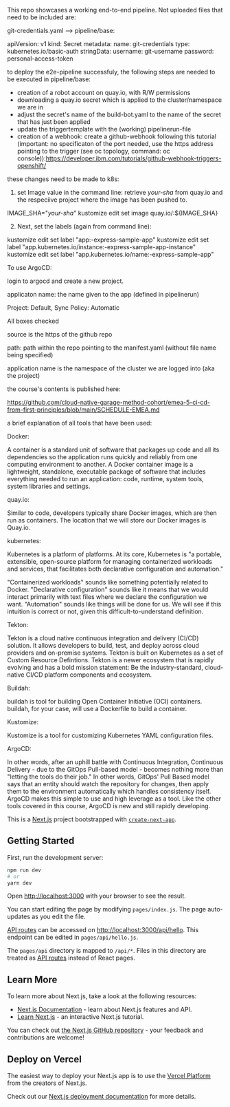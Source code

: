 This repo showcases a working end-to-end pipeline. Not uploaded files that need to be included are:

git-credentials.yaml --> pipeline/base:

apiVersion: v1
kind: Secret
metadata:
  name: git-credentials
type: kubernetes.io/basic-auth
stringData:
  username: git-username
  password: personal-access-token



to deploy the e2e-pipeline successfuly, the following steps are needed to be executed in pipeline/base:

- creation of a robot account on quay.io, with R/W permissions
- downloading a quay.io secret which is applied to the cluster/namespace we are in
- adjust the secret's name of the build-bot.yaml to the name of the secret that has just been applied
- update the triggertemplate with the (working) pipelinerun-file
- creation of a webhook: create a github-webhook following this tutorial (important: no specificaton of the port needed, use the https address pointing to the trigger (see oc topology, command: oc console)):https://developer.ibm.com/tutorials/github-webhook-triggers-openshift/


these changes need to be made to k8s:

1. set Image value in the command line:
retrieve _your-sha_ from quay.io and the respeciive project where the image has been pushed to.


IMAGE_SHA="_your-sha_"
kustomize edit set image quay.io/<path-to-repository>:${IMAGE_SHA}

2. Next, set the labels (again from command line):

kustomize edit set label "app:<your-name>-express-sample-app"
kustomize edit set label "app.kubernetes.io/instance:<your-name>-express-sample-app-instance"
kustomize edit set label "app.kubernetes.io/name:<your-name>-express-sample-app"


To use ArgoCD:

login to argocd and create a new project.

applicaton name: the name given to the app (defined in pipelinerun)

Project: Default, Sync Policy: Automatic

All boxes checked

source is the https of the github repo

path: path within the repo pointing to the manifest.yaml (without file name being specified)

application name is the namespace of the cluster we are logged into (aka the project)

the course's contents is published here:

https://github.com/cloud-native-garage-method-cohort/emea-5-ci-cd-from-first-principles/blob/main/SCHEDULE-EMEA.md




a brief explanation of all tools that have been used:

Docker: 

A container is a standard unit of software that packages up code and all its dependencies so the application runs quickly and reliably from one computing environment to another. A Docker container image is a lightweight, standalone, executable package of software that includes everything needed to run an application: code, runtime, system tools, system libraries and settings.

quay.io:

Similar to code, developers typically share Docker images, which are then run as containers. The location that we will store our Docker images is Quay.io.

kubernetes:

Kubernetes is a platform of platforms. At its core, Kubernetes is "a portable, extensible, open-source platform for managing containerized workloads and services, that facilitates both declarative configuration and automation." 

"Containerized workloads" sounds like something potentially related to Docker. "Declarative configuration" sounds like it means that we would interact primarily with text files where we declare the configuration we want. "Automation" sounds like things will be done for us. We will see if this intuition is correct or not, given this difficult-to-understand definition.

Tekton:

Tekton is a cloud native continuous integration and delivery (CI/CD) solution. It allows developers to build, test, and deploy across cloud providers and on-premise systems.
Tekton is built on Kubernetes as a set of Custom Resource Defintions. Tekton is a newer ecosystem that is rapidly evolving and has a bold mission statement:
Be the industry-standard, cloud-native CI/CD platform components and ecosystem.

Buildah: 

buildah is tool for building Open Container Initiative (OCI) containers. buildah, for your case, will use a Dockerfile to build a container.

Kustomize:

Kustomize is a tool for customizing Kubernetes YAML configuration files.

ArgoCD: 

In other words, after an uphill battle with Continuous Integration, Continuous Delivery - due to the GitOps Pull-based model - becomes nothing more than "letting the tools do their job." In other words, GitOps' Pull Based model says that an entity should watch the repository for changes, then apply them to the environment automatically which handles consistency itself. ArgoCD makes this simple to use and high leverage as a tool. Like the other tools covered in this course, ArgoCD is new and still rapidly developing.


This is a [Next.js](https://nextjs.org/) project bootstrapped with [`create-next-app`](https://github.com/vercel/next.js/tree/canary/packages/create-next-app).

## Getting Started

First, run the development server:

```bash
npm run dev
# or
yarn dev
```

Open [http://localhost:3000](http://localhost:3000) with your browser to see the result.

You can start editing the page by modifying `pages/index.js`. The page auto-updates as you edit the file.

[API routes](https://nextjs.org/docs/api-routes/introduction) can be accessed on [http://localhost:3000/api/hello](http://localhost:3000/api/hello). This endpoint can be edited in `pages/api/hello.js`.

The `pages/api` directory is mapped to `/api/*`. Files in this directory are treated as [API routes](https://nextjs.org/docs/api-routes/introduction) instead of React pages.

## Learn More

To learn more about Next.js, take a look at the following resources:

- [Next.js Documentation](https://nextjs.org/docs) - learn about Next.js features and API.
- [Learn Next.js](https://nextjs.org/learn) - an interactive Next.js tutorial.

You can check out [the Next.js GitHub repository](https://github.com/vercel/next.js/) - your feedback and contributions are welcome!

## Deploy on Vercel

The easiest way to deploy your Next.js app is to use the [Vercel Platform](https://vercel.com/new?utm_medium=default-template&filter=next.js&utm_source=create-next-app&utm_campaign=create-next-app-readme) from the creators of Next.js.

Check out our [Next.js deployment documentation](https://nextjs.org/docs/deployment) for more details.
